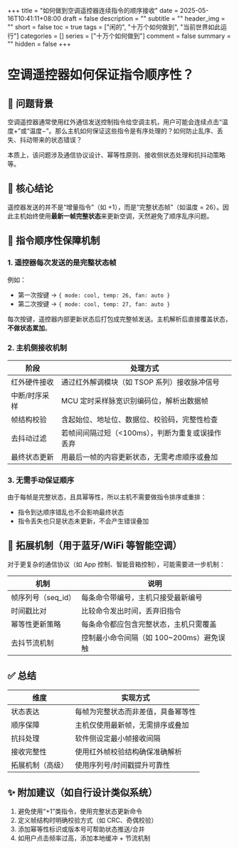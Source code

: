 +++
title = "如何做到空调遥控器连续指令的顺序接收"
date = 2025-05-16T10:41:11+08:00
draft = false
description = ""
subtitle = ""
header_img = ""
short = false
toc = true
tags = ["闲的", "十万个如何做到", "当前世界如此运行"]
categories = []
series = ["十万个如何做到"]
comment = false
summary = ""
hidden = false
+++

# 空调遥控器如何保证指令顺序性？

## 📌 问题背景

空调遥控器通常使用红外通信发送控制指令给空调主机，用户可能会连续点击“温度+”或“温度−”。那么主机如何保证这些指令是有序处理的？如何防止乱序、丢失、抖动带来的状态错误？

本质上，该问题涉及通信协议设计、幂等性原则、接收侧状态处理和抗抖动策略等。

## 🧠 核心结论

遥控器发送的并不是“增量指令”（如 +1），而是“完整状态帧”（如温度 = 26）。因此主机始终使用**最新一帧完整状态**来更新空调，天然避免了顺序乱序问题。

## 🚦 指令顺序性保障机制

### 1. 遥控器每次发送的是**完整状态帧**

例如：

- 第一次按键 → `{ mode: cool, temp: 26, fan: auto }`
- 第二次按键 → `{ mode: cool, temp: 27, fan: auto }`

每次按键，遥控器内部更新状态后打包成完整帧发送。主机解析后直接覆盖状态，**不做状态累加**。

### 2. 主机侧接收机制

| 阶段 | 处理方式 |
|------|-----------|
| 红外硬件接收 | 通过红外解调模块（如 TSOP 系列）接收脉冲信号 |
| 中断/时序采样 | MCU 定时采样脉宽识别编码位，解析出数据帧 |
| 帧结构校验 | 含起始位、地址位、数据位、校验码，完整性检查 |
| 去抖动过滤 | 若帧间间隔过短（<100ms），判断为重复或误操作丢弃 |
| 最终状态更新 | 用最后一帧的内容更新状态，无需考虑顺序或叠加 |

### 3. 无需手动保证顺序

由于每帧是完整状态，且具幂等性，所以主机不需要做指令排序或重排：

- 指令到达顺序错乱也不会影响最终状态
- 指令丢失也只是状态未更新，不会产生错误叠加

## 🧱 拓展机制（用于蓝牙/WiFi 等智能空调）

对于更复杂的通信协议（如 App 控制、智能音箱控制），可能需要进一步机制：

| 机制 | 说明 |
|------|------|
| 帧序列号（seq_id） | 每条命令带编号，主机只接受最新编号 |
| 时间戳比对 | 比较命令发出时间，丢弃旧指令 |
| 幂等性更新策略 | 每条命令都应包含完整状态，主机只需覆盖 |
| 去抖节流机制 | 控制最小命令间隔（如 100~200ms）避免误触 |

## ✅ 总结

| 维度 | 实现方式 |
|------|-----------|
| 状态表达 | 每帧为完整状态而非差值，具备幂等性 |
| 顺序保障 | 主机仅使用最新帧，无需排序或叠加 |
| 抗抖处理 | 软件侧设定最小帧接收间隔 |
| 接收完整性 | 使用红外帧校验结构确保准确解析 |
| 拓展机制（高级） | 使用序列号/时间戳提升可靠性 |

## ✨ 附加建议（如自行设计类似系统）

1. 避免使用“+1”类指令，使用完整状态更新命令
2. 定义帧结构时明确校验方式（如 CRC、奇偶校验）
3. 添加幂等性标识或版本号可帮助状态推送/合并
4. 如用户点击频率过高，添加本地缓冲 + 节流机制

